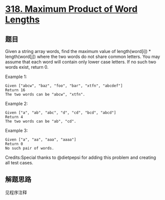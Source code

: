 # [318. Maximum Product of Word Lengths](https://leetcode.com/problems/maximum-product-of-word-lengths/)

## 题目

Given a string array words, find the maximum value of length(word[i]) * length(word[j]) where the two words do not share common letters.
You may assume that each word will contain only lower case letters.
If no such two words exist, return 0.

Example 1:

```text
Given ["abcw", "baz", "foo", "bar", "xtfn", "abcdef"]
Return 16
The two words can be "abcw", "xtfn".
```

Example 2:

```text
Given ["a", "ab", "abc", "d", "cd", "bcd", "abcd"]
Return 4
The two words can be "ab", "cd".
```

Example 3:

```text
Given ["a", "aa", "aaa", "aaaa"]
Return 0
No such pair of words.
```

Credits:Special thanks to @dietpepsi for adding this problem and creating all test cases.

## 解题思路

见程序注释
